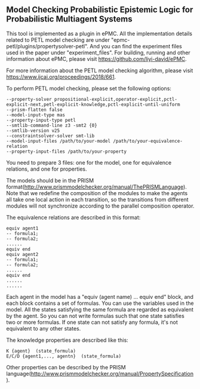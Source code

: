 ## Model Checking Probabilistic Epistemic Logic for Probabilistic Multiagent Systems

This tool is implemented as a plugin in ePMC. All the implementation details related to PETL model checking are under "epmc-petl/plugins/propertysolver-petl". And you can find the experiment files used in the paper under "experiment_files". For building, running and other information about ePMC, please visit https://github.com/liyi-david/ePMC. 

For more information about the PETL model checking algorithm, please visit https://www.ijcai.org/proceedings/2018/661.

To perform PETL model checking, please set the following options:
```
--property-solver propositional-explicit,operator-explicit,pctl-explicit-next,petl-explicit-knowledge,pctl-explicit-until-uniform
--prism-flatten false
--model-input-type mas
--property-input-type petl
--smtlib-command-line z3 -smt2 {0} 
--smtlib-version v25 
--constraintsolver-solver smt-lib 
--model-input-files /path/to/your-model /path/to/your-equivalence-relation 
--property-input-files /path/to/your-property
```
You need to prepare 3 files: one for the model, one for equivalence relations, and one for properties.

The models should be in the PRISM format(http://www.prismmodelchecker.org/manual/ThePRISMLanguage). Note that we redefine the composition of the modules to make the agents all take one local action in each transition, so the transitions from different modules will not synchronize according to the parallel composition operator.

The equivalence relations are described in this format:
```
equiv agent1
-- formula1;
-- formula2;
......
equiv end
equiv agent2
-- formula1;
-- formula2;
......
equiv end
......
......
```
Each agent in the model has a "equiv (agent name) ... equiv end" block, and each block contains a set of formulas. You can use the variables used in the model. All the states satisfying the same formula are regarded as equivalent by the agent. So you can not write formulas such that one state satisfies two or more formulas. If one state can not satisfy any formula, it's not equivalent to any other states.

The knowledge properties are described like this:
```
K {agent}  (state_formula)
E/C/D {agent1,..., agentn}  (state_formula)
```
Other properties can be described by the PRISM language(http://www.prismmodelchecker.org/manual/PropertySpecification).
